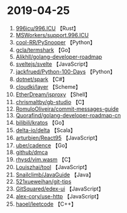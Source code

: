 # 2019-04-25

1. [996icu/996.ICU](https://github.com/996icu/996.ICU) 【Rust】
2. [MSWorkers/support.996.ICU](https://github.com/MSWorkers/support.996.ICU) 
3. [cool-RR/PySnooper](https://github.com/cool-RR/PySnooper) 【Python】
4. [gcla/termshark](https://github.com/gcla/termshark) 【Go】
5. [Alikhll/golang-developer-roadmap](https://github.com/Alikhll/golang-developer-roadmap) 
6. [sveltejs/svelte](https://github.com/sveltejs/svelte) 【JavaScript】
7. [jackfrued/Python-100-Days](https://github.com/jackfrued/Python-100-Days) 【Python】
8. [dotnet/spark](https://github.com/dotnet/spark) 【C#】
9. [cloudkj/layer](https://github.com/cloudkj/layer) 【Scheme】
10. [EtherDream/jsproxy](https://github.com/EtherDream/jsproxy) 【Shell】
11. [chrismaltby/gb-studio](https://github.com/chrismaltby/gb-studio) 【C】
12. [RomuloOliveira/commit-messages-guide](https://github.com/RomuloOliveira/commit-messages-guide) 
13. [Quorafind/golang-developer-roadmap-cn](https://github.com/Quorafind/golang-developer-roadmap-cn) 
14. [bilibili/kratos](https://github.com/bilibili/kratos) 【Go】
15. [delta-io/delta](https://github.com/delta-io/delta) 【Scala】
16. [arturbien/React95](https://github.com/arturbien/React95) 【JavaScript】
17. [uber/cadence](https://github.com/uber/cadence) 【Go】
18. [github/dmca](https://github.com/github/dmca) 
19. [rhysd/vim.wasm](https://github.com/rhysd/vim.wasm) 【C】
20. [Louiszhai/tool](https://github.com/Louiszhai/tool) 【JavaScript】
21. [Snailclimb/JavaGuide](https://github.com/Snailclimb/JavaGuide) 【Java】
22. [521xueweihan/git-tips](https://github.com/521xueweihan/git-tips) 
23. [GitSquared/edex-ui](https://github.com/GitSquared/edex-ui) 【JavaScript】
24. [alex-cory/use-http](https://github.com/alex-cory/use-http) 【JavaScript】
25. [haoel/leetcode](https://github.com/haoel/leetcode) 【C++】

